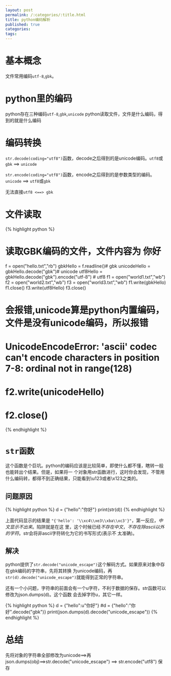 ```yaml
---
layout: post
permalink: /:categories/:title.html
title: python编码解析
published: true
categories:
tags:
---
```


基本概念
===========
文件常用编码`utf-8`,`gbk`。

python里的编码
===========
python存在三种编码`utf-8`,`gbk`,`unicode`
python读取文件，文件是什么编码，得到的就是什么编码

编码转换
========
`str.decode(coding="utf8")`函数，decode之后得到的是unicode编码。`utf8`或`gbk` ==> `unicode`

`str.encode(coding="utf8")`函数，encode之后得到的是参数类型的编码。 `unicode` ==> `utf8`或`gbk`

无法直接`utf8 <==> gbk`

文件读取
=========


{% highlight python %}
# 读取GBK编码的文件，文件内容为 你好
f = open("hello.txt","rb")
gbkHello = f.readline()# gbk
unicodeHello = gbkHello.decode("gbk")# unicode
utf8Hello = gbkHello.decode("gbk").encode("utf-8") # utf8
f1 = open("world1.txt","wb")
f2 = open("world2.txt","wb")
f3 = open("world3.txt","wb")
f1.write(gbkHello)
f1.close()
f3.write(utf8Hello)
f3.close()
# 会报错,unicode算是python内置编码，文件是没有unicode编码，所以报错
# UnicodeEncodeError: 'ascii' codec can't encode characters in position 7-8: ordinal not in range(128)
# f2.write(unicodeHello)
# f2.close()
{% endhighlight %}

`str函数`
===============
这个函数是个巨坑。python的编码应该是比较简单，即使什么都不懂，瞎转一般也能转出个结果。但是，如果将一
个对象用str函数进行，这时你会发现，不管用什么编码转，都得不到正确结果，只能看到\u123或者\x123之类的。

问题原因
------------

{% highlight python %}
d = {"hello":"你好"}
print(str(d))
{% endhighlight %}

上面代码显示的结果是 `"{'hello': '\\xc4\\xe3\\xba\\xc3'}"`，第一反应，*中文显示不出来*。陷阱就是在这
里，这个时候已经*不存在中文*，*不存在除ascii以外的字符*。str会将非ascii字符转化为它的书写形式(表示不
太准确)。

解决
----------
python提供了`str.decode("unicode_escape")`这个解码方式。如果原来对象中存在gbk编码的字符串，先将其转换
为unicode编码，再`str(d).decode("unicode_escape")`就能得到正常的字符串。

还有一个小问题，字符串的前面会有一个u字符，不利于数据的保存。str函数可以修改为json.dumps(d)。这个函数
会去掉字符u，其它一样。

{% highlight python %}
d = {"hello":u"你好"}
#d = {"hello":"你好".decode("gbk")}
print(json.dumps(d).decode("unicode_escape"))
{% endhighlight %}

总结 
===============
先将对象的字符串全部修改为unicode==>再json.dumps(obj)==>str.decode("unicode_escape") ==> str.encode("utf8")
保存
